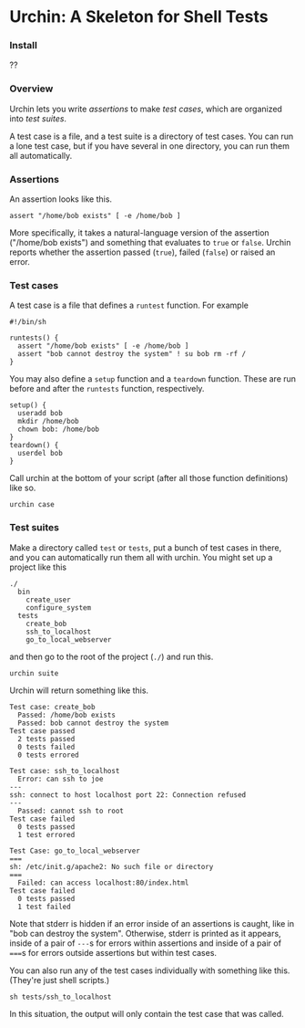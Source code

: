 Urchin: A Skeleton for Shell Tests
=====

### Install

??

### Overview

Urchin lets you write *assertions* to make *test cases*, which are
organized into *test suites*.

A test case is a file, and a test suite is a directory of test cases.
You can run a lone test case, but if you have several in one directory,
you can run them all automatically.

### Assertions

An assertion looks like this.

    assert "/home/bob exists" [ -e /home/bob ]

More specifically, it takes a natural-language version of the
assertion ("/home/bob exists") and something that evaluates to
`true` or `false`. Urchin reports whether the assertion passed
(`true`), failed (`false`) or raised an error.

### Test cases

A test case is a file that defines a `runtest` function. For example

    #!/bin/sh

    runtests() {
      assert "/home/bob exists" [ -e /home/bob ]
      assert "bob cannot destroy the system" ! su bob rm -rf / 
    }

You may also define a `setup` function and a `teardown` function.
These are run before and after the `runtests` function, respectively.

    setup() {
      useradd bob
      mkdir /home/bob
      chown bob: /home/bob
    }
    teardown() {
      userdel bob
    }

Call urchin at the bottom of your script (after all those function
definitions) like so.

    urchin case

### Test suites

Make a directory called `test` or `tests`, put a bunch of test cases
in there, and you can automatically run them all with urchin. You might
set up a project like this

    ./
      bin
        create_user
        configure_system
      tests
        create_bob
        ssh_to_localhost
        go_to_local_webserver

and then go to the root of the project (`./`) and run this.

    urchin suite

Urchin will return something like this.

    Test case: create_bob
      Passed: /home/bob exists
      Passed: bob cannot destroy the system
    Test case passed
      2 tests passed
      0 tests failed
      0 tests errored

    Test case: ssh_to_localhost
      Error: can ssh to joe
    ---
    ssh: connect to host localhost port 22: Connection refused
    ---
      Passed: cannot ssh to root
    Test case failed 
      0 tests passed
      1 test errored

    Test Case: go_to_local_webserver
    ===
    sh: /etc/init.g/apache2: No such file or directory
    ===
      Failed: can access localhost:80/index.html
    Test case failed 
      0 tests passed
      1 test failed

Note that stderr is hidden if an error inside of an assertions
is caught, like in "bob can destroy the system".
Otherwise, stderr is printed as it appears, inside of a pair
of `---`s for errors within assertions and inside of a pair of
`===`s for errors outside assertions but within test cases.

You can also run any of the test cases individually with
something like this. (They're just shell scripts.)

    sh tests/ssh_to_localhost

In this situation, the output will only contain the
test case that was called.
